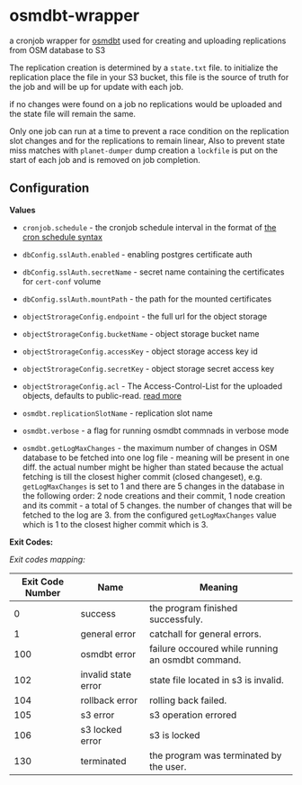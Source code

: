 # osmdbt-wrapper
a cronjob wrapper for [osmdbt](https://github.com/openstreetmap/osmdbt) used for creating and uploading replications from OSM database to S3

The replication creation is determined by a `state.txt` file. to initialize the replication place the file in your S3 bucket, this file is the source of truth for the job and will be up for update with each job.

if no changes were found on a job no replications would be uploaded and the state file will remain the same.

Only one job can run at a time to prevent a race condition on the replication slot changes and for the replications to remain linear, Also to prevent state miss matches with `planet-dumper` dump creation a `lockfile` is put on the start of each job and is removed on job completion.

## Configuration

**Values**

- `cronjob.schedule` - the cronjob schedule interval in the format of [the cron schedule syntax](https://kubernetes.io/docs/concepts/workloads/controllers/cron-jobs/#cron-schedule-syntax)

- `dbConfig.sslAuth.enabled` - enabling postgres certificate auth
- `dbConfig.sslAuth.secretName` - secret name containing the certificates for `cert-conf` volume
- `dbConfig.sslAuth.mountPath` - the path for the mounted certificates

- `objectStrorageConfig.endpoint` - the full url for the object storage
- `objectStrorageConfig.bucketName` - object storage bucket name
- `objectStrorageConfig.accessKey` - object storage access key id
- `objectStrorageConfig.secretKey` - object storage secret access key
- `objectStrorageConfig.acl` - The Access-Control-List for the uploaded objects, defaults to public-read. [read more](https://docs.aws.amazon.com/AmazonS3/latest/userguide/acl-overview.html#canned-acl)

- `osmdbt.replicationSlotName` - replication slot name
- `osmdbt.verbose` - a flag for running osmdbt commnads in verbose mode
- `osmdbt.getLogMaxChanges` - the maximum number of changes in OSM database to be fetched into one log file - meaning will be present in one diff. the actual number might be higher than stated because the actual fetching is till the closest higher commit (closed changeset), e.g. `getLogMaxChanges` is set to 1 and there are 5 changes in the database in the following order: 2 node creations and their commit, 1 node creation and its commit - a total of 5 changes. the number of changes that will be fetched to the log are 3. from the configured `getLogMaxChanges` value which is 1 to the closest higher commit which is 3.

**Exit Codes:**

*Exit codes mapping:*

| Exit Code Number | Name                      | Meaning                                                                         |
|------------------|---------------------------|---------------------------------------------------------------------------------|
| 0                | success                   | the program finished successfuly.                                               |
| 1                | general error             | catchall for general errors.                                                    |
| 100              | osmdbt error              | failure occoured while running an osmdbt command.                               |
| 102              | invalid state error       | state file located in s3 is invalid.                                            |
| 104              | rollback error            | rolling back failed.                                                            |
| 105              | s3 error                  | s3 operation errored                                                            |
| 106              | s3 locked error           | s3 is locked                                                                    |
| 130              | terminated                | the program was terminated by the user.                                         |
